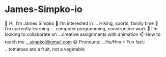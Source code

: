 # James-Simpko-io


👋 Hi, I’m James Simpko
👀 I’m interested in ... Hiking, sports, family time
🌱 I’m currently learning ... computer programming, construction work
💞️ I’m looking to collaborate on ...creative assignments with animation
📫 How to reach me ...simpkoj@gmail.com
😄 Pronouns: ...He/Him
⚡ Fun fact: ...tomatoes are a fruit, not a vegetable
